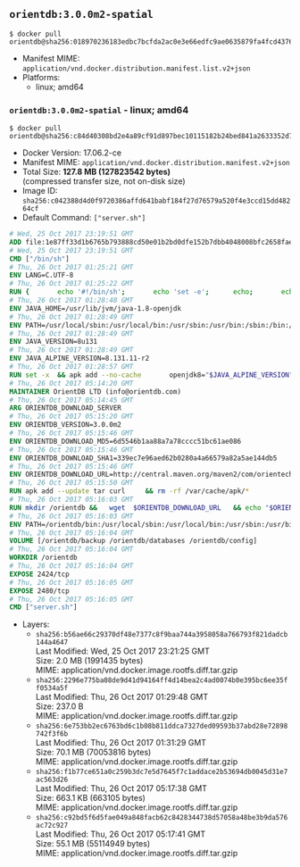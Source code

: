 ## `orientdb:3.0.0m2-spatial`

```console
$ docker pull orientdb@sha256:018970236183edbc7bcfda2ac0e3e66edfc9ae0635879fa4fcd43761e6fb7811
```

-	Manifest MIME: `application/vnd.docker.distribution.manifest.list.v2+json`
-	Platforms:
	-	linux; amd64

### `orientdb:3.0.0m2-spatial` - linux; amd64

```console
$ docker pull orientdb@sha256:c84d40308bd2e4a89cf91d897bec10115182b24bed841a2633352d7b53dfd46c
```

-	Docker Version: 17.06.2-ce
-	Manifest MIME: `application/vnd.docker.distribution.manifest.v2+json`
-	Total Size: **127.8 MB (127823542 bytes)**  
	(compressed transfer size, not on-disk size)
-	Image ID: `sha256:c042388d4d0f9720386affd641babf184f27d76579a520f4e3ccd15dd48264cf`
-	Default Command: `["server.sh"]`

```dockerfile
# Wed, 25 Oct 2017 23:19:51 GMT
ADD file:1e87ff33d1b6765b793888cd50e01b2bd0dfe152b7dbb4048008bfc2658faea7 in / 
# Wed, 25 Oct 2017 23:19:51 GMT
CMD ["/bin/sh"]
# Thu, 26 Oct 2017 01:25:21 GMT
ENV LANG=C.UTF-8
# Thu, 26 Oct 2017 01:25:22 GMT
RUN { 		echo '#!/bin/sh'; 		echo 'set -e'; 		echo; 		echo 'dirname "$(dirname "$(readlink -f "$(which javac || which java)")")"'; 	} > /usr/local/bin/docker-java-home 	&& chmod +x /usr/local/bin/docker-java-home
# Thu, 26 Oct 2017 01:28:48 GMT
ENV JAVA_HOME=/usr/lib/jvm/java-1.8-openjdk
# Thu, 26 Oct 2017 01:28:49 GMT
ENV PATH=/usr/local/sbin:/usr/local/bin:/usr/sbin:/usr/bin:/sbin:/bin:/usr/lib/jvm/java-1.8-openjdk/jre/bin:/usr/lib/jvm/java-1.8-openjdk/bin
# Thu, 26 Oct 2017 01:28:49 GMT
ENV JAVA_VERSION=8u131
# Thu, 26 Oct 2017 01:28:49 GMT
ENV JAVA_ALPINE_VERSION=8.131.11-r2
# Thu, 26 Oct 2017 01:28:57 GMT
RUN set -x 	&& apk add --no-cache 		openjdk8="$JAVA_ALPINE_VERSION" 	&& [ "$JAVA_HOME" = "$(docker-java-home)" ]
# Thu, 26 Oct 2017 05:14:20 GMT
MAINTAINER OrientDB LTD (info@orientdb.com)
# Thu, 26 Oct 2017 05:14:45 GMT
ARG ORIENTDB_DOWNLOAD_SERVER
# Thu, 26 Oct 2017 05:15:20 GMT
ENV ORIENTDB_VERSION=3.0.0m2
# Thu, 26 Oct 2017 05:15:46 GMT
ENV ORIENTDB_DOWNLOAD_MD5=6d5546b1aa88a7a78cccc51bc61ae086
# Thu, 26 Oct 2017 05:15:46 GMT
ENV ORIENTDB_DOWNLOAD_SHA1=339ec7e96aed62b0280a4a66579a82a5ae144db5
# Thu, 26 Oct 2017 05:15:46 GMT
ENV ORIENTDB_DOWNLOAD_URL=http://central.maven.org/maven2/com/orientechnologies/orientdb-community-spatial/3.0.0m2/orientdb-community-spatial-3.0.0m2.tar.gz
# Thu, 26 Oct 2017 05:15:50 GMT
RUN apk add --update tar curl     && rm -rf /var/cache/apk/*
# Thu, 26 Oct 2017 05:16:03 GMT
RUN mkdir /orientdb &&   wget  $ORIENTDB_DOWNLOAD_URL   && echo "$ORIENTDB_DOWNLOAD_MD5 *orientdb-community-spatial-$ORIENTDB_VERSION.tar.gz" | md5sum -c -   && echo "$ORIENTDB_DOWNLOAD_SHA1 *orientdb-community-spatial-$ORIENTDB_VERSION.tar.gz" | sha1sum -c -   && tar -xvzf orientdb-community-spatial-$ORIENTDB_VERSION.tar.gz -C /orientdb --strip-components=1   && rm orientdb-community-spatial-$ORIENTDB_VERSION.tar.gz   && rm -rf /orientdb/databases/*
# Thu, 26 Oct 2017 05:16:03 GMT
ENV PATH=/orientdb/bin:/usr/local/sbin:/usr/local/bin:/usr/sbin:/usr/bin:/sbin:/bin:/usr/lib/jvm/java-1.8-openjdk/jre/bin:/usr/lib/jvm/java-1.8-openjdk/bin
# Thu, 26 Oct 2017 05:16:04 GMT
VOLUME [/orientdb/backup /orientdb/databases /orientdb/config]
# Thu, 26 Oct 2017 05:16:04 GMT
WORKDIR /orientdb
# Thu, 26 Oct 2017 05:16:04 GMT
EXPOSE 2424/tcp
# Thu, 26 Oct 2017 05:16:05 GMT
EXPOSE 2480/tcp
# Thu, 26 Oct 2017 05:16:05 GMT
CMD ["server.sh"]
```

-	Layers:
	-	`sha256:b56ae66c29370df48e7377c8f9baa744a3958058a766793f821dadcb144a4647`  
		Last Modified: Wed, 25 Oct 2017 23:21:25 GMT  
		Size: 2.0 MB (1991435 bytes)  
		MIME: application/vnd.docker.image.rootfs.diff.tar.gzip
	-	`sha256:2296e775ba08de9d41d94164ff4d14bea2c4ad0074b0e395bc6ee35ff0534a5f`  
		Last Modified: Thu, 26 Oct 2017 01:29:48 GMT  
		Size: 237.0 B  
		MIME: application/vnd.docker.image.rootfs.diff.tar.gzip
	-	`sha256:6e753bb2ec6763bd6c1b08b811ddca7327ded09593b37abd28e72898742f3f6b`  
		Last Modified: Thu, 26 Oct 2017 01:31:29 GMT  
		Size: 70.1 MB (70053816 bytes)  
		MIME: application/vnd.docker.image.rootfs.diff.tar.gzip
	-	`sha256:f1b77ce651a0c259b3dc7e5d7645f7c1addace2b53694db0045d31e7ac563d26`  
		Last Modified: Thu, 26 Oct 2017 05:17:38 GMT  
		Size: 663.1 KB (663105 bytes)  
		MIME: application/vnd.docker.image.rootfs.diff.tar.gzip
	-	`sha256:c92bd5f6d5fae049a848facb62c8428344738d57058a48be3b9da576ac72c927`  
		Last Modified: Thu, 26 Oct 2017 05:17:41 GMT  
		Size: 55.1 MB (55114949 bytes)  
		MIME: application/vnd.docker.image.rootfs.diff.tar.gzip
